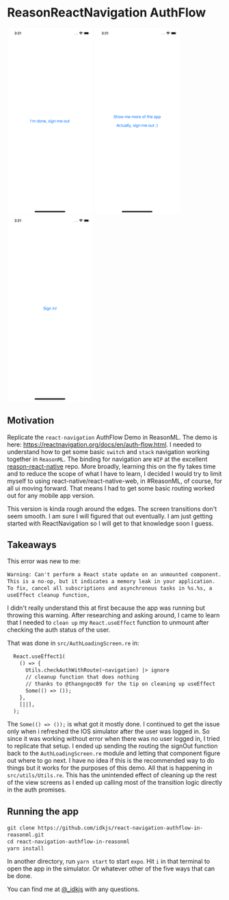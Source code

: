 # ReasonReactNavigation AuthFlow


<kbd>
<img src="./images/SignIn.png" alt="signIn" width="200"/></kbd>

<kbd>
<img src="./images/HomeScreen.png" alt="homeScreen" width="200"/></kbd>

<kbd>
<img src="./images/OtherScreen.png" alt="otherScreen" width="200"/></kbd>


## Motivation

Replicate the `react-navigation` AuthFlow Demo in ReasonML. The demo is here: <https://reactnavigation.org/docs/en/auth-flow.html>. I needed to understand how to get some basic `switch` and `stack` navigation working together in `ReasonML`. The binding for navigation are `WIP` at the excellent [reason-react-native](https://github.com/reasonml-community/reason-react-native) repo. More broadly, learning this on the fly takes time and to reduce the scope of what I have to learn, I decided I would try to limit myself to using react-native/react-native-web, in #ReasonML, of course, for all ui moving forward. That means I had to get some basic routing worked out for any mobile app version.

This version is kinda rough around the edges. The screen transitions don't seem smooth. I am sure I will figured that out eventually. I am just getting started with ReactNavigation so I will get to that knowledge soon I guess.

## Takeaways

This error was new to me:

```bsh
Warning: Can't perform a React state update on an unmounted component. This is a no-op, but it indicates a memory leak in your application. To fix, cancel all subscriptions and asynchronous tasks in %s.%s, a useEffect cleanup function,
```

I didn't really understand this at first because the app was running but throwing this warning. After researching and asking around, I came to learn that I needed to `clean up` my `React.useEffect` function to unmount after checking the auth status of the user.

That was done in `src/AuthLoadingScreen.re` in:

```reason
  React.useEffect1(
    () => {
      Utils.checkAuthWithRoute(~navigation) |> ignore
      // cleanup function that does nothing
      // thanks to @thangngoc89 for the tip on cleaning up useEffect
      Some(() => ());
    },
    [||],
  );
```

The `Some(() => ());` is what got it mostly done. I continued to get the issue only when i refreshed the IOS simulator after the user was logged in. So since it was working without error when there was no user logged in, I tried to replicate that setup. I ended up sending the routing the signOut function back to the `AuthLoadingScreen.re` module and letting that component figure out where to go next. I have no idea if this is the recommended way to do things but it works for the purposes of this demo. All that is happening in `src/utils/Utils.re`. This has the unintended effect of cleaning up the rest of the view screens as I ended up calling most of the transition logic directly in the auth promises.

## Running the app

```bsh
git clone https://github.com/idkjs/react-navigation-authflow-in-reasonml.git
cd react-navigation-authflow-in-reasonml
yarn install
```

 In another directory, run `yarn start` to start `expo`. Hit `i` in that terminal to open the app in the simulator. Or whatever other of the five ways that can be done.

You can find me at [@_idkjs](https://twitter.com/_idkjs) with any questions.
